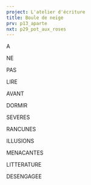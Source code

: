 ```yaml
---
project: L'atelier d'écriture
title: Boule de neige
prv: p13_aparte
nxt: p29_pot_aux_roses
---
```


A

NE

PAS

LIRE

AVANT

DORMIR

SEVERES

RANCUNES

ILLUSIONS

MENACANTES

LITTERATURE

DESENGAGEE
